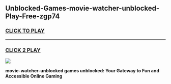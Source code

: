 
## Unblocked-Games-movie-watcher-unblocked-Play-Free-zgp74
<h3>
<a href="https://premium76.site?title=movie-watcher-unblocked&ref=18A1">CLICK TO PLAY</a></h3>
<hr>

<h3>
<a href="https://premium76.site?title=movie-watcher-unblocked&ref=18A1">CLICK 2 PLAY</a>
  
</h3>

<a href="https://premium76.site?title=movie-watcher-unblocked&ref=18A1"><img src="https://clearcache.store/games.png"></a>


**movie-watcher-unblocked games unblocked: Your Gateway to Fun and Accessible Online Gaming**
